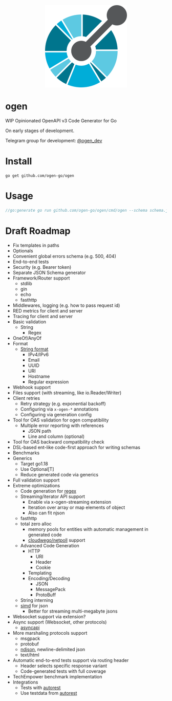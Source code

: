 <p align="center">
<img width="256" height="256" src="_logo/logo.svg" alt="ogen logo">
</p>

# ogen

WIP Opinionated OpenAPI v3 Code Generator for Go

On early stages of development.

Telegram group for development: [@ogen_dev](https://t.me/ogen_dev)

# Install
```console
go get github.com/ogen-go/ogen
```

# Usage
```go
//go:generate go run github.com/ogen-go/ogen/cmd/ogen --schema schema.json --target target/dir -package api --clean
```

# Draft Roadmap

* Fix templates in paths
* Optionals
* Convenient global errors schema (e.g. 500, 404)
* End-to-end tests
* Security (e.g. Bearer token)
* Separate JSON Schema generator
* Framework/Router support
  * stdlib
  * gin
  * echo
  * fasthttp
* Middlewares, logging (e.g. how to pass request id)
* RED metrics for client and server
* Tracing for client and server
* Basic validation
  * String
    * Regex
* OneOf/AnyOf
* Format
  * [String format](https://json-schema.org/understanding-json-schema/reference/string.html)
    * IPv4/IPv6
    * Email
    * UUID
    * URI
    * Hostname
    * Regular expression
* Webhook support
* Files support (with streaming, like io.Reader/Writer)
* Client retries
  * Retry strategy (e.g. exponential backoff)
  * Configuring via `x-ogen-*` annotations
  * Configuring via generation config
* Tool for OAS validation for ogen compatibility
  * Multiple error reporting with references
    * JSON path
    * Line and column (optional)
* Tool for OAS backward compatibility check
* DSL-based ent-like code-first approach for writing schemas
* Benchmarks
* Generics
  * Target go1.18
  * Use Optional[T]
  * Reduce generated code via generics
* Full validation support
* Extreme optimizations
  * Code generation for [regex](https://github.com/CAFxX/regexp2go)
  * Streaming/iterator API support
    * Enable via x-ogen-streaming extension
    * Iteration over array or map elements of object
    * Also can fit njson
  * fasthttp
  * total zero alloc
    * memory pools for entities with automatic management in generated code
    * [cloudwego/netpoll](https://github.com/cloudwego/netpoll) support
  * Advanced Code Generation
    * HTTP
      * URI
      * Header
      * Cookie
    * Templating
    * Encoding/Decoding
      * JSON
      * MessagePack
      * ProtoBuff
  * String interning
  * [simd](https://github.com/minio/simdjson-go) for json
    * Better for streaming multi-megabyte jsons
* Websocket support via extension?
* Async support (Websocket, other protocols)
  * [asyncapi](https://github.com/asyncapi/spec/blob/v2.2.0/spec/asyncapi.md)
* More marshaling protocols support
  * msgpack
  * protobuf
  * [ndjson](https://github.com/ndjson/ndjson-spec), newline-delimited json
  * text/html
* Automatic end-to-end tests support via routing header
  * Header selects specific response variant
  * Code-generated tests with full coverage
* TechEmpower benchmark implementation
* Integrations
  * Tests with [autorest](https://github.com/Azure/autorest)
  * Use testdata from [autorest](https://github.com/Azure/autorest.typescript/tree/main/test/integration/swaggers)
